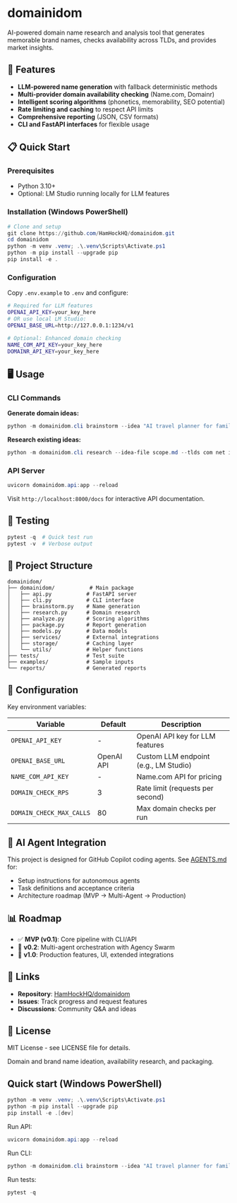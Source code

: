 # domainidom

AI-powered domain name research and analysis tool that generates memorable brand names, checks availability across TLDs, and provides market insights.

## 🚀 Features

- **LLM-powered name generation** with fallback deterministic methods
- **Multi-provider domain availability checking** (Name.com, Domainr)
- **Intelligent scoring algorithms** (phonetics, memorability, SEO potential)
- **Rate limiting and caching** to respect API limits
- **Comprehensive reporting** (JSON, CSV formats)
- **CLI and FastAPI interfaces** for flexible usage

## 📋 Quick Start

### Prerequisites

- Python 3.10+
- Optional: LM Studio running locally for LLM features

### Installation (Windows PowerShell)

```powershell
# Clone and setup
git clone https://github.com/HamHockHQ/domainidom.git
cd domainidom
python -m venv .venv; .\.venv\Scripts\Activate.ps1
python -m pip install --upgrade pip
pip install -e .
```

### Configuration

Copy `.env.example` to `.env` and configure:

```bash
# Required for LLM features
OPENAI_API_KEY=your_key_here
# OR use local LM Studio:
OPENAI_BASE_URL=http://127.0.0.1:1234/v1

# Optional: Enhanced domain checking
NAME_COM_API_KEY=your_key_here
DOMAINR_API_KEY=your_key_here
```

## 🖥️ Usage

### CLI Commands

**Generate domain ideas:**
```powershell
python -m domainidom.cli brainstorm --idea "AI travel planner for families" --tlds com io ai
```

**Research existing ideas:**
```powershell
python -m domainidom.cli research --idea-file scope.md --tlds com net io --max 50 --out report.json
```

### API Server

```powershell
uvicorn domainidom.api:app --reload
```

Visit `http://localhost:8000/docs` for interactive API documentation.

## 🧪 Testing

```powershell
pytest -q  # Quick test run
pytest -v  # Verbose output
```

## 📁 Project Structure

```text
domainidom/
├── domainidom/           # Main package
│   ├── api.py           # FastAPI server
│   ├── cli.py           # CLI interface  
│   ├── brainstorm.py    # Name generation
│   ├── research.py      # Domain research
│   ├── analyze.py       # Scoring algorithms
│   ├── package.py       # Report generation
│   ├── models.py        # Data models
│   ├── services/        # External integrations
│   ├── storage/         # Caching layer
│   └── utils/           # Helper functions
├── tests/               # Test suite
├── examples/            # Sample inputs
└── reports/             # Generated reports
```

## 🔧 Configuration

Key environment variables:

| Variable | Default | Description |
|----------|---------|-------------|
| `OPENAI_API_KEY` | - | OpenAI API key for LLM features |
| `OPENAI_BASE_URL` | OpenAI API | Custom LLM endpoint (e.g., LM Studio) |
| `NAME_COM_API_KEY` | - | Name.com API for pricing |
| `DOMAIN_CHECK_RPS` | 3 | Rate limit (requests per second) |
| `DOMAIN_CHECK_MAX_CALLS` | 80 | Max domain checks per run |

## 🤖 AI Agent Integration

This project is designed for GitHub Copilot coding agents. See [AGENTS.md](AGENTS.md) for:
- Setup instructions for autonomous agents
- Task definitions and acceptance criteria  
- Architecture roadmap (MVP → Multi-Agent → Production)

## 📊 Roadmap

- ✅ **MVP (v0.1)**: Core pipeline with CLI/API
- 🔄 **v0.2**: Multi-agent orchestration with Agency Swarm
- 🔮 **v1.0**: Production features, UI, extended integrations

## 🔗 Links

- **Repository**: [HamHockHQ/domainidom](https://github.com/HamHockHQ/domainidom)
- **Issues**: Track progress and request features
- **Discussions**: Community Q&A and ideas

## 📄 License

MIT License - see LICENSE file for details.

Domain and brand name ideation, availability research, and packaging.

## Quick start (Windows PowerShell)

```powershell
python -m venv .venv; .\.venv\Scripts\Activate.ps1
python -m pip install --upgrade pip
pip install -e .[dev]
```

Run API:

```powershell
uvicorn domainidom.api:app --reload
```

Run CLI:

```powershell
python -m domainidom.cli brainstorm --idea "AI travel planner for families" --tlds com io ai
```

Run tests:

```powershell
pytest -q
```
